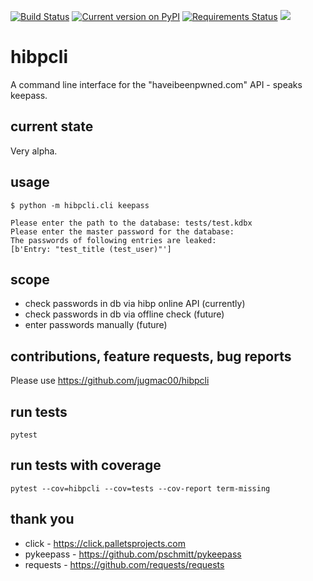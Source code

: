 [![Build Status](https://travis-ci.org/jugmac00/hibpcli.svg?branch=master)](https://travis-ci.org/jugmac00/hibpcli)
[![Current version on PyPI](https://img.shields.io/pypi/v/hibpcli.svg)](https://pypi.org/project/hibpcli/)
[![Requirements Status](https://requires.io/github/jugmac00/hibpcli/requirements.svg?branch=master)](https://requires.io/github/jugmac00/hibpcli/requirements/?branch=master)
![](https://img.shields.io/pypi/l/hibpcli.svg)

# hibpcli

A command line interface for the "haveibeenpwned.com" API - speaks keepass.

## current state

Very alpha.

## usage

```
$ python -m hibpcli.cli keepass

Please enter the path to the database: tests/test.kdbx
Please enter the master password for the database:
The passwords of following entries are leaked:
[b'Entry: "test_title (test_user)"']
```

## scope

- check passwords in db via hibp online API (currently)
- check passwords in db via offline check (future)
- enter passwords manually (future)

## contributions, feature requests, bug reports

Please use https://github.com/jugmac00/hibpcli

## run tests

```
pytest
```

## run tests with coverage

```
pytest --cov=hibpcli --cov=tests --cov-report term-missing
```

## thank you
- click - https://click.palletsprojects.com
- pykeepass - https://github.com/pschmitt/pykeepass
- requests - https://github.com/requests/requests
